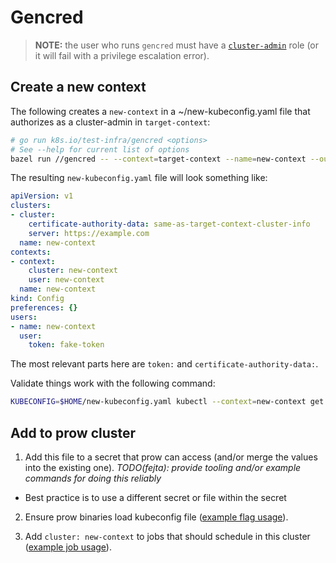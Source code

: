 # Gencred

> **NOTE:** the user who runs `gencred` must have a [`cluster-admin`] role (or it will
> fail with a privilege escalation error).

## Create a new context

The following creates a `new-context` in a ~/new-kubeconfig.yaml file that authorizes as a cluster-admin in `target-context`:

```bash
# go run k8s.io/test-infra/gencred <options>
# See --help for current list of options
bazel run //gencred -- --context=target-context --name=new-context --output ~/new-kubeconfig.yaml --serviceaccount
```

The resulting `new-kubeconfig.yaml` file will look something like:

```yaml
apiVersion: v1
clusters:
- cluster:
    certificate-authority-data: same-as-target-context-cluster-info
    server: https://example.com
  name: new-context
contexts:
- context:
    cluster: new-context
    user: new-context
  name: new-context
kind: Config
preferences: {}
users:
- name: new-context
  user:
    token: fake-token
```

The most relevant parts here are `token:` and `certificate-authority-data:`.

Validate things work with the following command:

```bash
KUBECONFIG=$HOME/new-kubeconfig.yaml kubectl --context=new-context get pods
```

## Add to prow cluster

1) Add this file to a secret that prow can access (and/or merge the values into
the existing one).  *TODO(fejta): provide tooling and/or example commands for doing this reliably*
  * Best practice is to use a different secret or file within the secret

2) Ensure prow binaries load kubeconfig file ([example flag usage]).

3) Add `cluster: new-context` to jobs that should schedule in this cluster
([example job usage]).


[`cluster-admin`]: https://kubernetes.io/docs/reference/access-authn-authz/rbac/#user-facing-roles
[example flag usage]: https://github.com/GoogleCloudPlatform/oss-test-infra/blob/537ffbfde85b0579857807b9f6dd70b9a25bf0b0/prow/cluster/cluster.yaml#L143-L167
[example job usage]: https://github.com/kubernetes/test-infra/blob/96cadf7b32ecd3c0d2c38a870e3347d4b98873b8/config/jobs/kubernetes/sig-scalability/sig-scalability-release-blocking-jobs.yaml#L5
